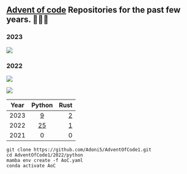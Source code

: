 ## [Advent of code](https://adventofcode.com/) Repositories for the past few years. 🎄🎄🎄

### 2023
![](https://img.shields.io/badge/days%20completed-9-red) <!-- 2023 -->


### 2022
![](https://img.shields.io/badge/days%20completed-25-red) <!-- 2022 -->
<div>
  <img src="https://media3.giphy.com/media/3oz8xALpV1X2BPo7cI/giphy.gif?cid=ecf05e47bzhkp6nu5i5rpmbl9p154nffeidif9bfrdt9fbtb&rid=giphy.gif"> 
</div>

| Year         | Python | Rust |
|--------------|:-----:|-----------:|
| 2023      |  [9]( ./2023/python/) |          [2]( ./2023/rust/) |
| 2022 |  [25]( ./2022/python/) |        [1]( ./2022/rust/) |
| 2021      |  0 |          0 |


```console
git clone https://github.com/Adoni5/AdventOfCode1.git
cd AdventOfCode1/2022/python
mamba env create -f AoC.yaml
conda activate AoC
```
